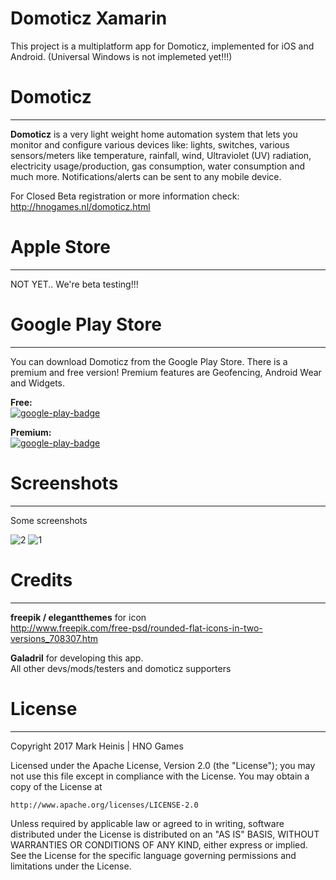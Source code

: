# Domoticz Xamarin
This project is a multiplatform app for Domoticz, implemented for iOS and Android. (Universal Windows is not implemeted yet!!!)


# Domoticz
-----
**Domoticz** is a very light weight home automation system that lets you monitor and configure various devices like: lights, switches, various sensors/meters like temperature, rainfall, wind, Ultraviolet (UV) radiation, electricity usage/production, gas consumption, water consumption and much more. Notifications/alerts can be sent to any mobile device.

For Closed Beta registration or more information check:  
http://hnogames.nl/domoticz.html


# Apple Store
-----
NOT YET.. We're beta testing!!!


# Google Play Store
-----
You can download Domoticz from the Google Play Store. There is a premium and free version! Premium features are Geofencing, Android Wear and Widgets.  

**Free:**  
[![google-play-badge](https://cloud.githubusercontent.com/assets/14561640/22199304/96017fa6-e15a-11e6-99bd-6fd3412eac8e.png)](https://play.google.com/store/apps/details?id=nl.hnogames.domoticz)

**Premium:**  
[![google-play-badge](https://cloud.githubusercontent.com/assets/14561640/22199304/96017fa6-e15a-11e6-99bd-6fd3412eac8e.png)](https://play.google.com/store/apps/details?id=nl.hnogames.domoticz.premium)


# Screenshots
-----
Some screenshots

![2](https://cloud.githubusercontent.com/assets/14561640/11994848/3e03224c-aa46-11e5-85c2-6833b6891baf.png)
![1](https://cloud.githubusercontent.com/assets/14561640/11994849/3e27abd0-aa46-11e5-9d28-47185ffb53f6.png)



# Credits
-----
**freepik / elegantthemes** for icon  
http://www.freepik.com/free-psd/rounded-flat-icons-in-two-versions_708307.htm

**Galadril** for developing this app.  
All other devs/mods/testers and domoticz supporters


# License
-----
Copyright 2017 Mark Heinis | HNO Games

Licensed under the Apache License, Version 2.0 (the "License");
you may not use this file except in compliance with the License.
You may obtain a copy of the License at

    http://www.apache.org/licenses/LICENSE-2.0

Unless required by applicable law or agreed to in writing, software
distributed under the License is distributed on an "AS IS" BASIS,
WITHOUT WARRANTIES OR CONDITIONS OF ANY KIND, either express or implied.
See the License for the specific language governing permissions and
limitations under the License.